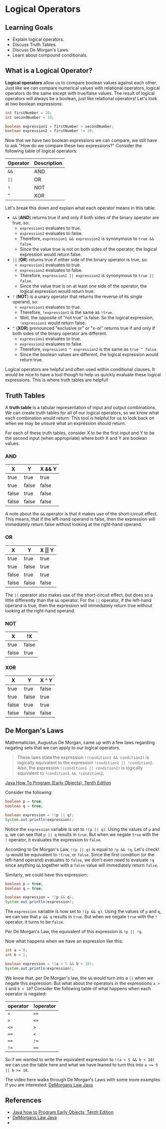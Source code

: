 # Logical Operators

## Learning Goals

- Explain logical operators.
- Discuss Truth Tables.
- Discuss De Morgan's Laws.
- Learn about compound conditionals.

## What is a Logical Operator?

**Logical operators** allow us to compare boolean values against each other.
Just like we can compare numerical values with relational operators, logical
operators do the same except with true/false values. The result of logical
operators will always be a boolean, just like relational operators! Let's
look at two boolean expressions:

```java
int firstNumber = 20;
int secondNumber = 10;

boolean expression1 = firstNumber > secondNumber;
boolean expression2 = firstNumber != 20;
```

Now that we have two boolean expressions we can compare, we still have to ask
"How do we compare these two expressions?" Consider the following table of
logical operators:

| Operator                  | Description |
|---------------------------|-------------|
| `&&`                      | AND         |
| <code>&vert;&vert;</code> | OR          |
| `!`                       | NOT         |
| `^`                       | XOR         |

Let's break this down and explain what each operator means in this table:

- `&&` (**AND**) returns true if and only if both sides of the binary operator
  are true, so:
  - `expression1` evaluates to true.
  - `expression2` evaluates to false.
  - Therefore, `expression1 && expression2` is synonymous to `true && false`.
  - Since the value true is not on both sides of the operator, the logical
    expression would return false.
- `||` (**OR**) returns true if either side of the binary operator is true, so:
  - `expression1` evaluates to true.
  - `expression2` evaluates to false.
  - Therefore, `expression1 || expression2` is synonymous to `true || false`.
  - Since the value true is on at least one side of the operator, the logical
    expression would return true.
- `!` (**NOT**) is a unary operator that returns the reverse of its single
  operand, so:
  - `expression1` evaluates to true.
  - Therefore, `!expression1` is the same as `!true`.
  - Well, the opposite of "not true" is false. So the logical expression,
    `!expression1` would return false.
- `^` (**XOR**) pronounced "exclusive or" or "x-or" returns true if and only if
  both sides of the binary operator are different.
  - `expression1` evaluates to true.
  - `expression2` evaluates to false.
  - Therefore, `expression1 ^ expression2` is the same as `true ^ false`.
  - Since the boolean values are different, the logical expression would return
    true.

Logical operators are helpful and often used within conditional clauses.
It would be nice to have a tool though to help us quickly evaluate these
logical expressions. This is where truth tables are helpful!

## Truth Tables

A **truth table** is a tabular representation of input and output combinations.
We can create truth tables for all of our logical operators, so we know what
each combination would return. This tool is helpful for us to look back on
when we may be unsure what an expression should return.

For each of these truth tables, consider X to be the first input and Y to be
the second input (when appropriate) where both X and Y are boolean values.

### AND

| X     | Y     | X && Y |
|-------|-------|--------|
| true  | true  | true   |
| true  | false | false  |
| false | true  | false  |
| false | false | false  |

A note about the `&&` operator is that it makes use of the short-circuit effect.
This means, that if the left-hand operand is false, then the expression will
immediately return false without looking at the right-hand operand.

### OR

| X     | Y     | X &vert;&vert; Y |
|-------|-------|------------------|
| true  | true  | true             |
| true  | false | true             |
| false | true  | true             |
| false | false | false            |

The `||` operator also makes use of the short-circuit effect, but does so a
little differently than the `&&` operator. For the `||` operator, if the
left-hand operand is true, then the expression will immediately return true
without looking at the right-hand operand.

### NOT

| X     | !X    |
|-------|-------|
| true  | false |
| false | true  |

### XOR

| X     | Y     | X ^ Y |
|-------|-------|-------|
| true  | true  | false |
| true  | false | true  |
| false | true  | true  |
| false | false | false |

## De Morgan's Laws

Mathematician, Augustus De Morgan, came up with a few laws regarding negating
sets that we can apply to our logical operators.

> These laws state the expression `!(condition1 && condition2)` is logically
> equivalent to the expression `!condition1 || !condition2`. Also, the
> expression `!(condition1 || condition2)` is logically equivalent to
> `!condition1 && !condition2`.
 
[Java How To Program (Early Objects), Tenth Edition](https://learning.oreilly.com/library/view/java-how-to/9780133813036/ch05lev1sec16.html#ch05lev1sec16)

Consider the following:

```java
boolean p = true;
boolean q = true;

boolean expression = !(p || q);
System.out.println(expression);
```

Notice the `expression` variable is set to `!(p || q)`. Using the values of `p`
and `q`, we can see that `p || q` results in `true`. But when we negate `true`
with the `!` operator, it evaluates the expression to `false`.

According to De Morgan's Law, `!(p || q)` is equal to `!p && !q`. Let's check!
`!p` would be equivalent to `!true`, or `false`. Since the first condition (or
the left-hand operand) evaluates to `false`, we don't even need to evaluate `!q`
since anything `&&` together with a `false` value will immediately return
`false`.

Similarly, we could have this expression:

```java
boolean p = true;
boolean q = true;

boolean expression = !(p && q);
System.out.println(expression);
```

The `expression` variable is now set to `!(p && q)`. Using the values of `p` and
`q`, we can see that `p && q` results in `true`. But when we negate `true` with
the `!` operator, it turns to be `false`.

Per De Morgan's Law, the equivalent of this expression is `!p || !q`.

Now what happens when we have an expression like this:

```java
int a = 0;
int b = 1;

boolean expression = !(a > 5 && b < 10);
System.out.println(expression);
```

We know that, per De Morgan's law, the `&&` would turn into a `||` when we
negate this expression. But what about the operators in the expressions
`a > 5` and `b < 10`? Consider the following table of what happens when each
operator is negated:

| operator | !operator |
|----------|-----------|
| `<`      | `>=`      |
| `>`      | `<=`      |
| `<=`     | `>`       |
| `>=`     | `<`       |
| `==`     | `!=`      |
| `!=`     | `==`      |

So if we wanted to write the equivalent expression to `!(a > 5 && b < 10)` we
can use the table here and what we have leaned to turn this into
`a <= 5 || b >= 10`.

The video here walks through De Morgan's Laws with some more examples if you are
interested:
[DeMorgans Law Java](https://www.youtube.com/watch?v=Q8urfkOAvxE)

## References

- [Java how to Program Early Objects, Tenth Edition](https://learning.oreilly.com/library/view/java-how-to/9780133813036/ch05lev1sec16.html#ch05lev1sec16)
- [DeMorgans Law Java](https://www.youtube.com/watch?v=Q8urfkOAvxE)
- 
